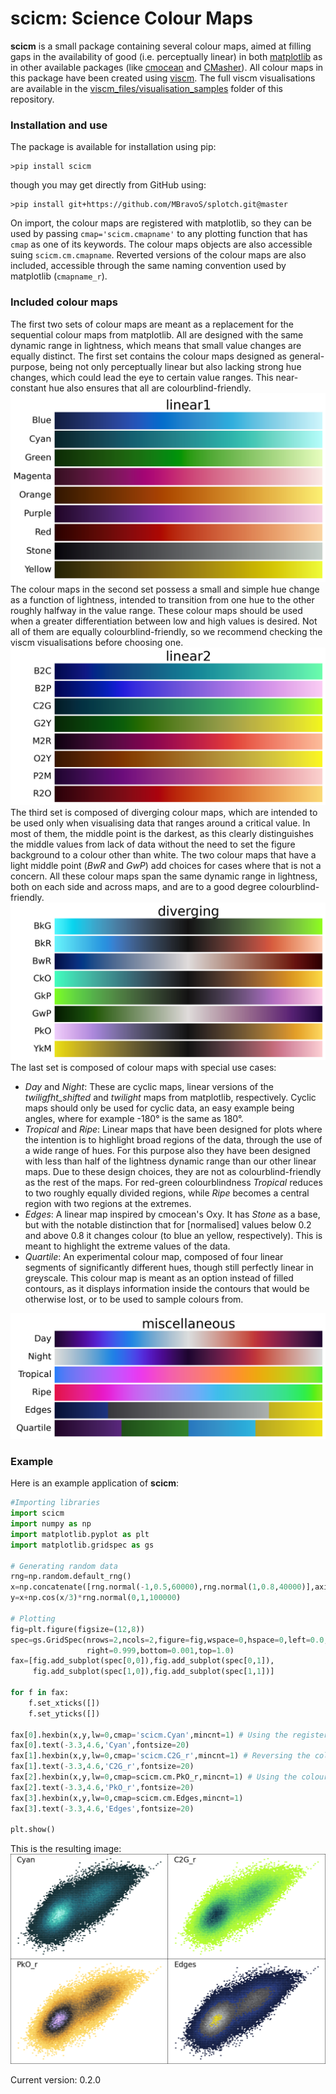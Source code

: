 # scicm: Science Colour Maps

**scicm** is a small package containing several colour maps, aimed at filling gaps in the availability of good (i.e. perceptually linear) in both [matplotlib](https://matplotlib.org/stable/tutorials/colors/colormaps.html) as in other available packages (like [cmocean](https://github.com/matplotlib/cmocean) and [CMasher](https://github.com/1313e/CMasher)). All colour maps in this package have been created using [viscm](https://github.com/matplotlib/viscm). The full viscm visualisations are available in the [viscm_files/visualisation_samples](https://github.com/MBravoS/scicm/tree/master/viscm_files/visualisation_samples) folder of this repository.

### Installation and use

The package is available for installation using pip:

    >pip install scicm
    
though you may get directly from GitHub using:

    >pip install git+https://github.com/MBravoS/splotch.git@master

On import, the colour maps are registered with matplotlib, so they can be used by passing `cmap='scicm.cmapname'` to any plotting function that has `cmap` as one of its keywords. The colour maps objects are also accessible suing `scicm.cm.cmapname`. Reverted versions of the colour maps are also included, accessible through the same naming convention used by matplotlib (`cmapname_r`).

### Included colour maps

The first two sets of colour maps are meant as a replacement for the sequential colour maps from matplotlib. All are designed with the same dynamic range in lightness, which means that small value changes are equally distinct. The first set contains the colour maps designed as general-purpose, being not only perceptually linear but also lacking strong hue changes, which could lead the eye to certain value ranges. This near-constant hue also ensures that all are colourblind-friendly.
![cmaps0](/examples/scicm_linear1.png)
The colour maps in the second set possess a small and simple hue change as a function of lightness, intended to transition from one hue to the other roughly halfway in the value range. These colour maps should be used when a greater differentiation between low and high values is desired. Not all of them are equally colourblind-friendly, so we recommend checking the viscm visualisations before choosing one.
![cmaps1](/examples/scicm_linear2.png)
The third set is composed of diverging colour maps, which are intended to be used only when visualising data that ranges around a critical value. In most of them, the middle point is the darkest, as this clearly distinguishes the middle values from lack of data without the need to set the figure background to a colour other than white. The two colour maps that have a light middle point (*BwR* and *GwP*) add choices for cases where that is not a concern. All these colour maps span the same dynamic range in lightness, both on each side and across maps, and are to a good degree colourblind-friendly.
![cmaps2](/examples/scicm_diverging.png)
The last set is composed of colour maps with special use cases:
- *Day* and *Night*: These are cyclic maps, linear versions of the *twiligfht_shifted* and *twilight* maps from matplotlib, respectively. Cyclic maps should only be used for cyclic data, an easy example being angles, where for example -180° is the same as 180°.
- *Tropical* and *Ripe*: Linear maps that have been designed for plots where the intention is to highlight broad regions of the data, through the use of a wide range of hues. For this purpose also they have been designed with less than half of the lightness dynamic range than our other linear maps. Due to these design choices, they are not as colourblind-friendly as the rest of the maps. For red-green colourblindness *Tropical* reduces to two roughly equally divided regions, while *Ripe* becomes a central region with two regions at the extremes.
- *Edges*: A linear map inspired by cmocean's Oxy. It has *Stone* as a base, but with the notable distinction that for \[normalised\] values below 0.2 and above 0.8 it changes colour (to blue an yellow, respectively). This is meant to highlight the extreme values of the data.
- *Quartile*: An experimental colour map, composed of four linear segments of significantly different hues, though still perfectly linear in greyscale. This colour map is meant as an option instead of filled contours, as it displays information inside the contours that would be otherwise lost, or to be used to sample colours from.

![cmaps3](/examples/scicm_miscellaneous.png)

### Example

Here is an example application of **scicm**:

```python
#Importing libraries
import scicm
import numpy as np
import matplotlib.pyplot as plt
import matplotlib.gridspec as gs

# Generating random data
rng=np.random.default_rng()
x=np.concatenate([rng.normal(-1,0.5,60000),rng.normal(1,0.8,40000)],axis=0)
y=x+np.cos(x/3)*rng.normal(0,1,100000)

# Plotting
fig=plt.figure(figsize=(12,8))
spec=gs.GridSpec(nrows=2,ncols=2,figure=fig,wspace=0,hspace=0,left=0.0,
                 right=0.999,bottom=0.001,top=1.0)
fax=[fig.add_subplot(spec[0,0]),fig.add_subplot(spec[0,1]),
     fig.add_subplot(spec[1,0]),fig.add_subplot(spec[1,1])]

for f in fax:
    f.set_xticks([])
    f.set_yticks([])

fax[0].hexbin(x,y,lw=0,cmap='scicm.Cyan',mincnt=1) # Using the registered names with matplotlib
fax[0].text(-3.3,4.6,'Cyan',fontsize=20)
fax[1].hexbin(x,y,lw=0,cmap='scicm.C2G_r',mincnt=1) # Reversing the colour map
fax[1].text(-3.3,4.6,'C2G_r',fontsize=20)
fax[2].hexbin(x,y,lw=0,cmap=scicm.cm.PkO_r,mincnt=1) # Using the colour map objects
fax[2].text(-3.3,4.6,'PkO_r',fontsize=20)
fax[3].hexbin(x,y,lw=0,cmap=scicm.cm.Edges,mincnt=1)
fax[3].text(-3.3,4.6,'Edges',fontsize=20)

plt.show()
```

This is the resulting image:
![example](/examples/README_ex.png)

Current version: 0.2.0
